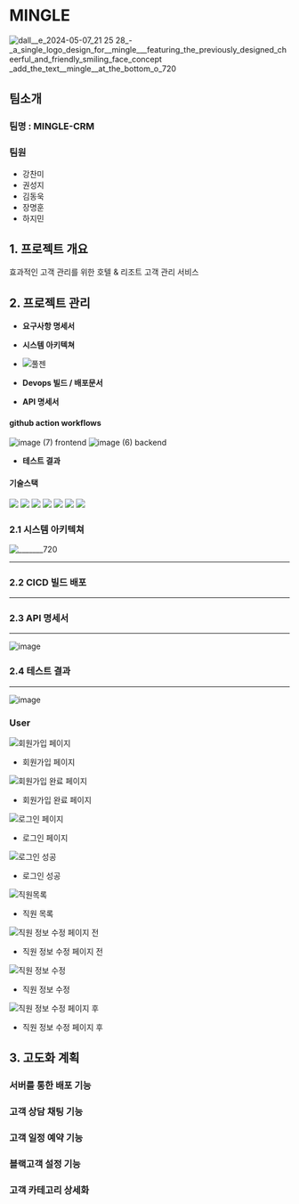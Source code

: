 # MINGLE #

![dall__e_2024-05-07_21 25 28_-_a_single_logo_design_for__mingle___featuring_the_previously_designed_cheerful_and_friendly_smiling_face_concept _add_the_text__mingle__at_the_bottom_o_720](https://github.com/kinggodgeneralteam2/TEAM2-MINGLE-CRM/assets/155680893/d2c27cc2-d62e-4459-9e66-c46426da8fac)


## 팀소개 ##

### 팀명 : MINGLE-CRM ###

### 팀원 ###
- 강찬미
- 권성지
- 김동욱
- 장명훈
- 하지민

## 1. 프로젝트 개요 ##
효과적인 고객 관리를 위한 호텔 & 리조트 고객 관리 서비스

## 2. 프로젝트 관리 ##
- **요구사항 명세서**
- **시스템 아키텍쳐**
- ![풀젠](https://github.com/kinggodgeneralteam2/TEAM2-MINGLE-CRM/assets/85616993/b9f8e6b3-fca0-43cd-aa4f-6c10ad76ce53)

- **Devops 빌드 / 배포문서**
- **API 명세서**
#### github action workflows ####
![image (7)](https://github.com/kinggodgeneralteam2/TEAM2-MINGLE-CRM/assets/85616993/7dd04220-e564-41d5-86d3-21490ff0e0f2)
frontend
![image (6)](https://github.com/kinggodgeneralteam2/TEAM2-MINGLE-CRM/assets/85616993/4ed535c8-5cc3-4201-9716-efe67cbcf6fa)
backend

- **테스트 결과**

#### 기술스택 ####
<img src="https://img.shields.io/badge/vue.js-4FC08D?style=for-the-badge&logo=vue.js&logoColor=white">  <img src="https://img.shields.io/badge/javascript-F7DF1E?style=for-the-badge&logo=javascript&logoColor=black">
  <img src="https://img.shields.io/badge/spring-6DB33F?style=for-the-badge&logo=spring&logoColor=white">  <img src="https://img.shields.io/badge/springboot-6DB33F?style=for-the-badge&logo=springboot&logoColor=white">  <img src="https://img.shields.io/badge/Docker-2496ED?style=for-the-badge&logo=Docker&logoColor=white"/>  <img src="https://img.shields.io/badge/GitHub Actions-181717?style=for-the-badge&logo=GitHub&logoColor=white"/>  <img src="https://img.shields.io/badge/Redis-DC382D?style=for-the-badge&logo=Redis&logoColor=white"/>

### 2.1 시스템 아키텍쳐 ###
![_______720](https://github.com/kinggodgeneralteam2/TEAM2-MINGLE-CRM/assets/155680893/07fdd7a8-7e07-4f23-b999-9b61bf48e0b1)

***

### 2.2 CICD 빌드 배포 ###

*** 

### 2.3 API 명세서 ###

***
![image](https://github.com/kinggodgeneralteam2/TEAM2-MINGLE-CRM/assets/155680893/03d90d75-7089-413d-a3ba-5fe6c0f87fa4)

### 2.4 테스트 결과 ###

***
![image](https://github.com/kinggodgeneralteam2/TEAM2-MINGLE-CRM/assets/155680893/bc495297-7c86-49de-ac89-f042c1547acd)

### User
![회원가입 페이지](https://github.com/kinggodgeneralteam2/TEAM2-MINGLE-CRM/assets/85616993/bfbbb7a2-9c19-4397-9451-11759e55c511)
- 회원가입 페이지

![회원가입 완료 페이지](https://github.com/kinggodgeneralteam2/TEAM2-MINGLE-CRM/assets/85616993/d32a2148-de90-48f8-85c3-be037f0bb88e)
- 회원가입 완료 페이지

![로그인 페이지](https://github.com/kinggodgeneralteam2/TEAM2-MINGLE-CRM/assets/85616993/2db81cc8-55e3-467f-bf82-7ccb36aa06ef)
- 로그인 페이지

![로그인 성공](https://github.com/kinggodgeneralteam2/TEAM2-MINGLE-CRM/assets/85616993/be778c43-b961-4fec-9505-36467e6508a9)
- 로그인 성공

![직원목록](https://github.com/kinggodgeneralteam2/TEAM2-MINGLE-CRM/assets/85616993/0df57e92-fbee-41ee-8a3f-bf128270687c)
- 직원 목록

![직원 정보 수정 페이지 전](https://github.com/kinggodgeneralteam2/TEAM2-MINGLE-CRM/assets/85616993/bf8bbf37-51ba-4529-8639-f7718daffc47)
- 직원 정보 수정 페이지 전

![직원 정보 수정](https://github.com/kinggodgeneralteam2/TEAM2-MINGLE-CRM/assets/85616993/bd2f26fb-9627-48da-817e-d4db3692d2b8)
- 직원 정보 수정

![직원 정보 수정 페이지 후](https://github.com/kinggodgeneralteam2/TEAM2-MINGLE-CRM/assets/85616993/6c6f97ed-3cc3-4ea3-bab2-abf6774c71e7)
- 직원 정보 수정 페이지 후


## 3. 고도화 계획 ##

### 서버를 통한 배포 기능 ###

### 고객 상담 채팅 기능 ###

### 고객 일정 예약 기능 ###

### 블랙고객 설정 기능 ###

### 고객 카테고리 상세화 ###

